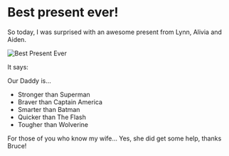 ﻿---
Title: Happy Birthday Dad
Published: 30/11/2016
Tags:
- birthday
- family
---

# Best present ever!

So today, I was surprised with an awesome present from Lynn, Alivia and Aiden.

![Best Present Ever](https://gep13wpstorage.blob.core.windows.net/gep13/2016/11/30/happy-birthday-dad.jpg)

It says:

Our Daddy is...

* Stronger than Superman
* Braver than Captain America
* Smarter than Batman
* Quicker than The Flash
* Tougher than Wolverine

For those of you who know my wife...  Yes, she did get some help, thanks Bruce!
